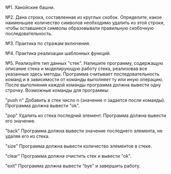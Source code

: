 №1.
Ханойские башни.


№2.
Дана строка, составленная из круглых скобок. Определите, какое наименьшее количество символов необходимо удалить из этой строки, чтобы оставшиеся символы образовывали правильную скобочную последовательность.


№3.
Практика по стражам включения.

№4.
Практика реализации шаблонных функций.

№5.
Реализуйте тип данных "стек". Напишите программу, содержащую описание стека и моделирующую работу стека, реализовав все указанные здесь методы. Программа считывает последовательность команд и в зависимости от команды выполняет ту или иную операцию. После выполнения каждой команды программа должна вывести одну строчку. Возможные команды для программы:


"push n" Добавить в стек число n (значение n задается после команды). Программа должна вывести "ok".


"pop" Удалить из стека последний элемент. Программа должна вывести его значение.


"back" Программа должна вывести значение последнего элемента, не удаляя его из стека.


"size" Программа должна вывести количество элементов в стеке.


"clear" Программа должна очистить стек и вывести "ok".


"exit" Программа должна вывести "bye" и завершить работу.
